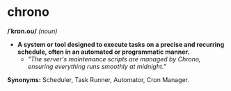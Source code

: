 # chrono

**/ˈkrɒn.oʊ/** *(noun)*

- **A system or tool designed to execute tasks on a precise and recurring schedule, often in an automated or programmatic manner.**
   - *"The server's maintenance scripts are managed by Chrono, ensuring everything runs smoothly at midnight."*

**Synonyms:** Scheduler, Task Runner, Automator, Cron Manager.
